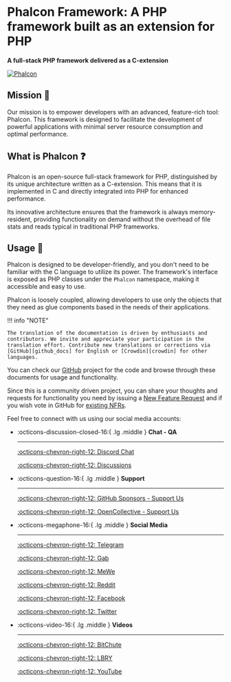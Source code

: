 
# Phalcon Framework: A PHP framework built as an extension for PHP

**A full-stack PHP framework delivered as a C-extension**

[![Phalcon](https://github.com/phalcon/cphalcon/actions/workflows/main.yml/badge.svg?branch=5.0.x)](https://github.com/phalcon/cphalcon/actions/workflows/main.yml)

## Mission :rocket:

Our mission is to empower developers with an advanced, feature-rich tool: Phalcon. This framework is designed to facilitate the development of powerful applications with minimal server resource consumption and optimal performance.

## What is Phalcon :question:

Phalcon is an open-source full-stack framework for PHP, distinguished by its unique architecture written as a C-extension. This means that it is implemented in C and directly integrated into PHP for enhanced performance.

Its innovative architecture ensures that the framework is always memory-resident, providing functionality on demand without the overhead of file stats and reads typical in traditional PHP frameworks.

## Usage :memo:

Phalcon is designed to be developer-friendly, and you don't need to be familiar with the C language to utilize its power. The framework's interface is exposed as PHP classes under the `Phalcon` namespace, making it accessible and easy to use.

Phalcon is loosely coupled, allowing developers to use only the objects that they need as glue components based in the needs of their applications.

!!! info "NOTE"

    The translation of the documentation is driven by enthusiasts and contributors. We invite and appreciate your participation in the translation effort. Contribute new translations or corrections via [GitHub][github_docs] for English or [Crowdin][crowdin] for other languages.

You can check our [GitHub][github] project for the code and browse through these documents for usage and functionality. 

Since this is a community driven project, you can share your thoughts and requests for functionality you need by issuing a [New Feature Request][new-feature-request] and if you wish vote in GitHub for [existing NFRs][new-feature-request-list].

Feel free to connect with us using our social media accounts:

<div class="grid cards" markdown>

-   :octicons-discussion-closed-16:{ .lg .middle } __Chat - QA__

    ---

    [:octicons-chevron-right-12: Discord Chat][discord]
     
    [:octicons-chevron-right-12: Discussions][discussions]

-   :octicons-question-16:{ .lg .middle } __Support__

    ---

    [:octicons-chevron-right-12: GitHub Sponsors - Support Us][github_sponsors]
 
    [:octicons-chevron-right-12: OpenCollective - Support Us][opencollective_sponsors]

-   :octicons-megaphone-16:{ .lg .middle } __Social Media__

    ---

    [:octicons-chevron-right-12: Telegram][telegram]
 
    [:octicons-chevron-right-12: Gab][gab]
 
    [:octicons-chevron-right-12: MeWe][mewe]
 
    [:octicons-chevron-right-12: Reddit][reddit]
 
    [:octicons-chevron-right-12: Facebook][fb]
 
    [:octicons-chevron-right-12: Twitter][t]
 

-   :octicons-video-16:{ .lg .middle } __Videos__

    ---

    [:octicons-chevron-right-12: BitChute][bitchute]
 
    [:octicons-chevron-right-12: LBRY][lbry]

    [:octicons-chevron-right-12: YouTube][youtube]

</div>


[github]: https://github.com/phalcon/cphalcon 
[github_docs]: https://github.com/phalcon/docs
[new-feature-request]: new-feature-request.md
[new-feature-request-list]: new-feature-request-list.md
[discord]: https://phalcon.io/discord
[discussions]: https://phalcon.io/discussions
[github_sponsors]: https://github.com/sponsors/phalcon
[opencollective_sponsors]: https://phalcon.io/fund
[telegram]: https://phalcon.io/telegram
[gab]: https://phalcon.io/gab
[mewe]: https://phalcon.io/mewe
[reddit]: https://phalcon.io/reddit
[fb]: https://phalcon.io/fb
[t]: https://phalcon.io/t
[bitchute]: https://phalcon.io/bitchute
[lbry]: https://phalcon.io/lbry
[youtube]: https://phalcon.io/youtube
